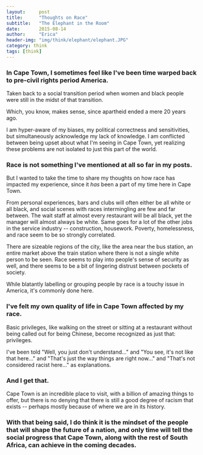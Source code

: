```yaml
---
layout:     post
title:      "Thoughts on Race"
subtitle:   "The Elephant in the Room"
date:       2015-08-14
author:     "Erica"
header-img: "img/think/elephant/elephant.JPG"
category: think
tags: [think]
---
```

<h3 class="section-heading">In Cape Town, I sometimes feel like I've been time warped back to pre-civil rights period America.</h3>

Taken back to a social transition period when women and black people were still in the midst of that transition.

Which, you know, makes sense, since apartheid ended a mere 20 years ago.

I am hyper-aware of my biases, my political correctness and sensitivities, but simultaneously acknowledge my lack of knowledge. I am conflicted between being upset about what I'm seeing in Cape Town, yet realizing these problems are not isolated to just this part of the world.

<h3>Race is not something I've mentioned at all so far in my posts.</h3>

But I wanted to take the time to share my thoughts on how race has impacted my experience, since it <i>has</i> been a part of my time here in Cape Town.

From personal experiences, bars and clubs will often either be all white or all black, and social scenes with races intermingling are few and far between. The wait staff at almost every restaurant will be all black, yet the manager will almost always be white. Same goes for a lot of the other jobs in the service industry -- construction, housework. Poverty, homelessness, and race seem to be so strongly correlated.

There are sizeable regions of the city, like the area near the bus station, an entire market above the train station where there is not a single white person to be seen. Race seems to play into people's sense of security as well, and there seems to be a bit of lingering distrust between pockets of society.

While blatantly labelling or grouping people by race is a touchy issue in America, it's commonly done here. 

<h3>I've felt my own quality of life in Cape Town affected by my race.</h3>

Basic privileges, like walking on the street or sitting at a restaurant without being called out for being Chinese, become recognized as just that: privileges.

I've been told "Well, you just don't understand..." and "You see, it's not like that here..." and "That's just the way things are right now..." and "That's not considered racist here..." as explanations.

<h3>And I get that.</h3>

Cape Town is an incredible place to visit, with a billion of amazing things to offer, but there is no denying that there is still a good degree of racism that exists -- perhaps mostly because of where we are in its history.

<h3>With that being said, I do think it is the mindset of the people that will shape the future of a nation, and only time will tell the social progress that Cape Town, along with the rest of South Africa, can achieve in the coming decades.</h3>
